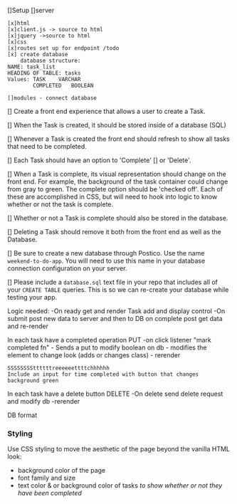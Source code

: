 []Setup
    []server

    [x]html
    [x]client.js -> source to html
    [x]jquery ->source to html
    [x]css
    [x]routes set up for endpoint /todo
    [x] create database 
        database structure:
    NAME: task_list
    HEADING OF TABLE: tasks
    Values: TASK    VARCHAR
            COMPLETED   BOOLEAN

    []modules - connect database
        



[] Create a front end experience that allows a user to create a Task.

[] When the Task is created, it should be stored inside of a database (SQL)

[] Whenever a Task is created the front end should refresh to show all tasks that need to be completed.

[] Each Task should have an option to 'Complete' 
[] or 'Delete'.

[] When a Task is complete, its visual representation should change on the front end. For example, the background of the task container could change from gray to green. The complete option should be  'checked off'. Each of these are accomplished in CSS, but will need to hook into logic to know whether or not the task is complete.

[] Whether or not a Task is complete should also be stored in the database.

[] Deleting a Task should remove it both from the front end as well as the Database.

[] Be sure to create a new database through Postico. Use the name `weekend-to-do-app`. You will need to use this name in your database connection configuration on your server.

[] Please include a `database.sql` text file in your repo that includes all of your `CREATE TABLE` queries. This is so we can re-create your database while testing your app.

Logic needed:
-On ready get and render
Task add and display control
-On submit post new data to server and then to DB
    on complete post get data and re-render

In each task have a completed operation  PUT
    -on click listener "mark completed fn"
    - Sends a put to modify boolean on db
    - modifies the element to change look (adds or changes class)
    - rerender

    SSSSSSSSttttttreeeeeettttchhhhhh
    Include an input for time completed with button that changes background green

In each task have a delete button  DELETE
    -On delete send delete request and modify db
    -rerender



DB format

    



### Styling

Use CSS styling to move the aesthetic of the page beyond the vanilla HTML look:
  - background color of the page
  - font family and size
  - text color & or background color of tasks *to show whether or not they have been completed*